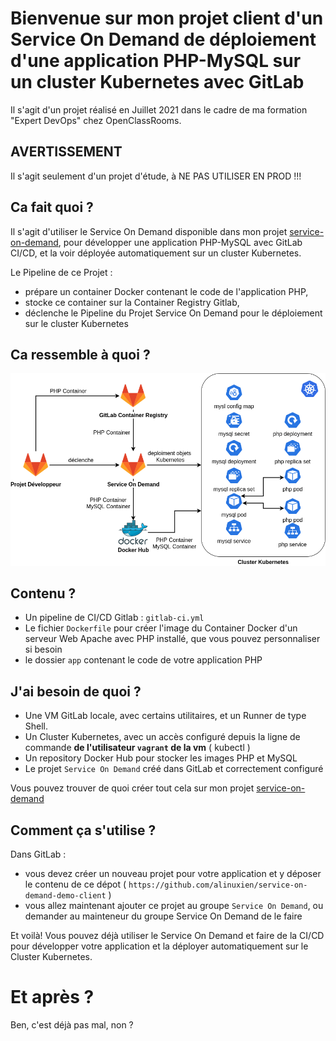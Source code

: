 # Bienvenue sur mon projet client d'un Service On Demand de déploiement d'une application PHP-MySQL sur un cluster Kubernetes avec GitLab
Il s'agit d'un projet réalisé en Juillet 2021 dans le cadre de ma formation "Expert DevOps" chez OpenClassRooms.

## AVERTISSEMENT
Il s'agit seulement d'un projet d'étude, à NE PAS UTILISER EN PROD  !!!

## Ca fait quoi ?
Il s'agit d'utiliser le Service On Demand disponible dans mon projet [service-on-demand](https://github.com/alinuxien/service-on-demand), pour développer une application PHP-MySQL avec GitLab CI/CD, et la voir déployée automatiquement sur un cluster Kubernetes.

Le Pipeline de ce Projet : 
- prépare un container Docker contenant le code de l'application PHP, 
- stocke ce container sur la Container Registry Gitlab, 
- déclenche le Pipeline du Projet Service On Demand pour le déploiement sur le cluster Kubernetes

## Ca ressemble à quoi ?
![Vue d'ensemble du Processus du Service On Demand](https://github.com/alinuxien/service-on-demand/blob/master/Service%20On%20Demand.png)

## Contenu ?
- Un pipeline de CI/CD Gitlab : `gitlab-ci.yml` 
- Le fichier `Dockerfile` pour créer l'image du Container Docker d'un serveur Web Apache avec PHP installé, que vous pouvez personnaliser si besoin
- le dossier `app` contenant le code de votre application PHP
 
## J'ai besoin de quoi ?
- Une VM GitLab locale, avec certains utilitaires, et un Runner de type Shell. 
- Un Cluster Kubernetes, avec un accès configuré depuis la ligne de commande **de l'utilisateur `vagrant` de la vm** ( kubectl )
- Un repository Docker Hub pour stocker les images PHP et MySQL
- Le projet `Service On Demand` créé dans GitLab et correctement configuré
 
Vous pouvez trouver de quoi créer tout cela sur mon projet [service-on-demand](https://github.com/alinuxien/service-on-demand)

## Comment ça s'utilise ?
Dans GitLab :
- vous devez créer un nouveau projet pour votre application et y déposer le contenu de ce dépot ( `https://github.com/alinuxien/service-on-demand-demo-client` )
- vous allez maintenant ajouter ce projet au groupe `Service On Demand`, ou demander au mainteneur du groupe Service On Demand de le faire

Et voilà! Vous pouvez déjà utiliser le Service On Demand et faire de la CI/CD pour développer votre application et la déployer automatiquement sur le Cluster Kubernetes.

# Et après ?
Ben, c'est déjà pas mal, non ?

